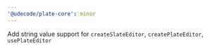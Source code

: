 ```yaml
---
'@udecode/plate-core': minor
---
```


Add string value support for `createSlateEditor`, `createPlateEditor`, `usePlateEditor`
